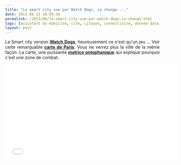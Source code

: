 ```yaml
---
title: "La smart city vue par Watch Dogs, ça change ..."
date: 2013-08-23 10:59:34
permalink: /2013/08/la-smart-city-vue-par-watch-dogs-ca-change.html
tags: [assistant de mobilité, cité, citoyen, connectivité, donnée data, données réelles, gouvernance, internet des objets, surveillance, virtuel]
layout: post
---
```


<p style="text-align: justify;">La Smart city version<strong> <a href="http://watchdogs.ubi.com/watchdogs/fr-fr/game-info/index.aspx" target="_blank">Watch Dogs</a></strong>, heureusement ce n'est qu'un jeu ... Voir cette remarquable <strong><a href="http://wearedata.watchdogs.com/start.php?locale=fr-FR&city=paris" target="_blank">carte de Paris</a></strong>. Vous ne verrez plus la ville de la même façon. La carte, une puissante <strong><a href="https://gabrielplassat.github.io/transportsdufutur/2013/08/metanote-17-la-mutation-numerique-nengendre-pas-seulement-de-nouveaux-moyens-de-transports-elle-modi.html" target="_blank">matrice ontophanique</a></strong> qui explique pourquoi c'est une zone de combat.</p> <iframe frameborder="0" height="315" src="//www.youtube.com/embed/ZQRh6d7oUdA" width="560"></iframe>
